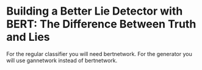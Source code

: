 # Building a Better Lie Detector with BERT: The Difference Between Truth and Lies

For the regular classifier you will need bertnetwork. For the generator you will use gannetwork instead of bertnetwork.
